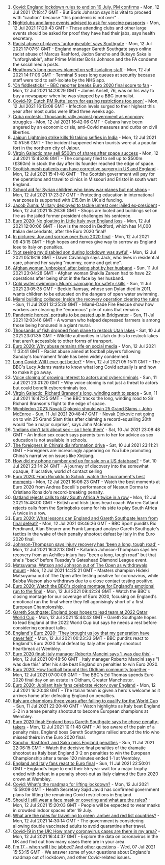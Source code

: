 1. [Covid: England lockdown rules to end on 19 July, PM confirms](https://www.bbc.co.uk/news/uk-57809691) - Mon, 12 Jul 2021 17:18:47 GMT - But Boris Johnson says it is vital to proceed with "caution" because "this pandemic is not over" .
2. [Nightclubs and large events advised to ask for vaccine passports](https://www.bbc.co.uk/news/business-57811067) - Mon, 12 Jul 2021 17:29:43 GMT - Those attending clubs and other large events should be asked for proof they have had their jabs, says health secretary.
3. [Racist abuse of players 'unforgiveable' says Southgate](https://www.bbc.co.uk/sport/football/57800431) - Mon, 12 Jul 2021 17:07:51 GMT - England manager Gareth Southgate says online racist abuse of Marcus Rashford, Jadon Sancho and Bukayo Saka is "unforgivable", after Prime Minister Boris Johnson and the FA condemn the social media posts.
4. [Heathrow's long queues blamed on self-isolating staff](https://www.bbc.co.uk/news/business-57804447) - Mon, 12 Jul 2021 14:17:06 GMT - Terminal 5 sees long queues at security because staff were told to self-isolate by the NHS app.
5. ['Oh fiddlesticks' - BBC reporter breaks Euro 2020 final score to fan](https://www.bbc.co.uk/news/uk-england-nottinghamshire-57810379) - Mon, 12 Jul 2021 14:28:29 GMT - James Ansell, 76, was on his way to buy a newspaper when he was stopped by a BBC journalist.
6. [Covid-19: Dutch PM Rutte 'sorry for easing restrictions too soon'](https://www.bbc.co.uk/news/world-europe-57811538) - Mon, 12 Jul 2021 16:13:08 GMT - Infection levels surged to their highest this year after most curbs were lifted three weeks ago.
7. [Cuba protests: Thousands rally against government as economy struggles](https://www.bbc.co.uk/news/world-latin-america-57799852) - Mon, 12 Jul 2021 16:42:06 GMT - Cubans have been angered by an economic crisis, anti-Covid measures and curbs on civil liberties.
8. [Jaipur: Lightning strike kills 16 taking selfies in India](https://www.bbc.co.uk/news/world-asia-india-57801398) - Mon, 12 Jul 2021 10:51:56 GMT - The incident happened when tourists were at a popular fort in the northern city of Jaipur.
9. [Virgin Galactic may sell $500m of shares after space success](https://www.bbc.co.uk/news/business-57810029) - Mon, 12 Jul 2021 15:45:08 GMT - The company filed to sell up to $500m (£360m) in stock the day after its founder reached the edge of space.
10. [Scottish mesh patients can have corrective surgery in US and England](https://www.bbc.co.uk/news/uk-scotland-57806904) - Mon, 12 Jul 2021 15:41:48 GMT - The Scottish government will pay for the operations and travel to clinics in Missouri and Bristol in south west England.
11. [School aid for Syrian children who know war planes but not shops](https://www.bbc.co.uk/news/education-57797787) - Mon, 12 Jul 2021 17:23:27 GMT - Protecting education in international war zones is supported with £15.8m in UK aid funding.
12. [Jacob Zuma: Military deployed to tackle unrest over jailed ex-president](https://www.bbc.co.uk/news/world-africa-57803513) - Mon, 12 Jul 2021 15:26:36 GMT - Shops are looted and buildings set on fire as the jailed former president challenges his sentence.
13. [Euro 2020: No gloating in Little Italy over England loss](https://www.bbc.co.uk/news/uk-england-beds-bucks-herts-57783715) - Mon, 12 Jul 2021 12:00:06 GMT - How is the mood in Bedford, which has 14,000 Italian descendants, after the Euro 2020 final?
14. [In pictures: Joy and sorrow over Euro 2020 final](https://www.bbc.co.uk/news/in-pictures-57796519) - Mon, 12 Jul 2021 09:43:15 GMT - High hopes and nerves give way to sorrow as England lose to Italy on penalties.
15. ['Not seeing my disabled son during lockdown was awful'](https://www.bbc.co.uk/news/uk-wales-57782572) - Mon, 12 Jul 2021 05:19:19 GMT - Dawn Cavanagh says Jack, who lives in residential care, phoned her saying "mummy, come and get me".
16. [Afghan woman 'unbroken' after being shot by her husband](https://www.bbc.co.uk/news/world-asia-57779841) - Sun, 11 Jul 2021 23:04:28 GMT - Afghan woman Shakila Zareen had to have 22 operations after being shot in the face by her husband.
17. [Cold water swimming: Mum’s campaign for safety skills](https://www.bbc.co.uk/news/uk-57777429) - Sun, 11 Jul 2021 23:05:35 GMT - Beckie Ramsay, whose son Dylan died in 2011, wants children to be educated on the dangers of open water swimming.
18. [Miami building collapse: Inside the recovery operation clearing the ruins](https://www.bbc.co.uk/news/world-us-canada-57795441) - Sun, 11 Jul 2021 12:25:29 GMT - Miami-Dade Fire Rescue show how workers are clearing the "enormous" pile of ruins that remains.
19. [Pandemic heroes' portraits to be pasted up in Bridgwater](https://www.bbc.co.uk/news/uk-england-somerset-57788657) - Sun, 11 Jul 2021 12:03:46 GMT - A woman who helped depressed farmers is among those being honoured in a giant mural.
20. [Thousands of fish dropped from plane to restock Utah lakes](https://www.bbc.co.uk/news/world-us-canada-57793082) - Sat, 10 Jul 2021 23:01:35 GMT - Wildlife authorities in Utah do this to restock lakes that aren't accessible to other forms of transport.
21. [Euro 2020: Why abuse remains rife on social media](https://www.bbc.co.uk/news/technology-57803940) - Mon, 12 Jul 2021 11:33:41 GMT - Racist abuse aimed at football players following Sunday's tournament finale has been widely condemned.
22. [Long Covid: Will I ever get better?](https://www.bbc.co.uk/news/uk-scotland-57693637) - Mon, 12 Jul 2021 05:15:11 GMT - The BBC's Lucy Adams wants to know what long Covid actually is and how to make it go away.
23. [Voice cloning of growing interest to actors and cybercriminals](https://www.bbc.co.uk/news/business-57761873) - Sun, 11 Jul 2021 23:01:20 GMT - Why voice cloning is not just a threat to actors but could benefit cybercriminals too.
24. [Virgin Galactic: Richard Branson's long, winding path to space](https://www.bbc.co.uk/news/science-environment-57798167) - Sun, 11 Jul 2021 16:47:25 GMT - The BBC tracks the long, winding road to Sir Richard Branson's flight to the edge of space.
25. [Wimbledon 2021: Novak Djokovic should win 25 Grand Slams - John McEnroe](https://www.bbc.co.uk/sport/tennis/57768307) - Sun, 11 Jul 2021 20:48:47 GMT - Novak Djokovic not going on to win 25 Grand Slam titles after claiming a record-equalling 20th would "be a major surprise", says John McEnroe.
26. ['Indians don't talk about sex - so I help them'](https://www.bbc.co.uk/news/stories-56838660) - Sat, 10 Jul 2021 23:08:48 GMT - An Indian sex coach says parents turn to her for advice as sex education is not available in schools.
27. [The foreigners in China’s disinformation drive](https://www.bbc.co.uk/news/world-asia-china-57780023) - Sat, 10 Jul 2021 23:11:21 GMT - Foreigners are increasingly appearing on YouTube promoting China's narrative on issues like Xinjiang.
28. [How did my phone number end up for sale on a US database?](https://www.bbc.co.uk/news/technology-57443597) - Sat, 10 Jul 2021 23:14:24 GMT - A journey of discovery into the somewhat opaque, if lucrative, world of contact selling
29. [Euro 2020: From Ronaldo to Schick, watch the tournament's best moments](https://www.bbc.co.uk/sport/av/football/57806953) - Mon, 12 Jul 2021 16:06:23 GMT - Watch the best moments at Euro 2020 from Andrea Bocelli's performance of Nessun Dorma to Cristiano Ronaldo's record-breaking penalty.
30. [Gatland rejects calls to play South Africa A twice in a row](https://www.bbc.co.uk/sport/rugby-union/57810953) - Mon, 12 Jul 2021 15:48:00 GMT - British and Irish Lions head coach Warren Gatland rejects calls from the Springboks camp for his side to play South Africa A twice in a row.
31. [Euro 2020: What lessons can England and Gareth Southgate learn from final defeat?](https://www.bbc.co.uk/sport/av/football/57800781) - Mon, 12 Jul 2021 09:46:26 GMT - BBC Sport pundits Rio Ferdinand, Alan Shearer and Frank Lampard analyse Gareth Southgate's tactics in the wake of their penalty shootout defeat by Italy in the Euro 2020 final.
32. [Johnson-Thompson says injury recovery has 'been a long, tough road'](https://www.bbc.co.uk/sport/athletics/57809989) - Mon, 12 Jul 2021 16:32:13 GMT - Katarina Johnson-Thompson says her recovery from an Achilles injury has "been a long, tough road" but that she's "back" before Tuesday's Gateshead Diamond League event.
33. [Matsuyama, Watson and Johnson out of The Open as withdrawals mount](https://www.bbc.co.uk/sport/golf/57795479) - Mon, 12 Jul 2021 14:25:21 GMT - Masters champion Hideki Matsuyama out of The Open after testing positive for coronavirus, while Bubba Watson also withdraws due to a close contact testing positive.
34. [Euro 2020: Watch the BBC's closing montage for England's emotional run to the final](https://www.bbc.co.uk/sport/av/football/57805083) - Mon, 12 Jul 2021 09:42:24 GMT - Watch the BBC's closing montage for our coverage of Euro 2020, focusing on England's emotional run the final where they fell agonisingly short of a first European Championship.
35. [Gareth Southgate: England boss hopes to lead team at 2022 Qatar World Cup](https://www.bbc.co.uk/sport/football/57802291) - Mon, 12 Jul 2021 15:44:42 GMT - Gareth Southgate hopes to lead England at the 2022 World Cup but says he needs a rest before considering contract talks.
36. [England's Euro 2020: 'They brought us joy that my generation have never felt'](https://www.bbc.co.uk/sport/football/57800201) - Mon, 12 Jul 2021 00:23:33 GMT - BBC pundits react to England's Euro 2020 final defeat by Italy after penalty shootout heartbreak at Wembley.
37. [Euro 2020 final: Italy manager Roberto Mancini says 'I was due this'](https://www.bbc.co.uk/sport/football/57800386) - Mon, 12 Jul 2021 00:48:50 GMT - Italy manager Roberto Mancini says "I was due this" after his side beat England on penalties to win Euro 2020.
38. [Euro 2020: How football brought this Oldham community together](https://www.bbc.co.uk/news/uk-england-57802604) - Mon, 12 Jul 2021 07:00:09 GMT - The BBC's Ed Thomas spends Euro 2020 final day on an estate in Oldham, Greater Manchester.
39. [Euro 2020: Jubilant Italy fans celebrate victory over England](https://www.bbc.co.uk/news/world-europe-57800151) - Mon, 12 Jul 2021 16:20:48 GMT - The Italian team is given a hero's welcome as it arrives home after defeating England on penalties.
40. [Italy are champions three years after failing to qualify for the World Cup  ](https://www.bbc.co.uk/sport/av/football/57799875) - Sun, 11 Jul 2021 22:20:40 GMT - Watch highlights as Italy beat England 3-2 in a tense penalty shootout to become European champions at Wembley.
41. [Euro 2020 final: England boss Gareth Southgate says he chose penalty-takers](https://www.bbc.co.uk/sport/football/57800291) - Mon, 12 Jul 2021 10:11:48 GMT - All too aware of the pain of a penalty miss, England boss Gareth Southgate rallied around the trio who missed theirs in the Euro 2020 final.
42. [Sancho, Rashford, and Saka miss England penalties](https://www.bbc.co.uk/sport/av/football/57800161) - Sun, 11 Jul 2021 22:06:15 GMT - Watch the decisive final penalties of the dramatic shootout as Italy beat England 3-2 on penalties to win the European Championship after a tense 120 minutes ended 1-1 at Wembley.
43. [England and Italy fans react to Euro final](https://www.bbc.co.uk/news/uk-57798771) - Sun, 11 Jul 2021 22:50:01 GMT - England's hope to end their 55-year wait for a major trophy ended with defeat in a penalty shoot-out as Italy claimed the Euro 2020 crown at Wembley.
44. [Covid: What's the roadmap for lifting lockdown?](https://www.bbc.co.uk/news/explainers-52530518) - Mon, 12 Jul 2021 15:59:09 GMT - Health Secretary Sajid Javid has confirmed government plans for lifting the remaining Covid restrictions in England.
45. [Should I still wear a face mask or covering and what are the rules?](https://www.bbc.co.uk/news/health-51205344) - Mon, 12 Jul 2021 15:20:03 GMT - People will be expected to wear masks in crowded indoor spaces after 19 July.
46. [What are the rules for travelling to green, amber and red list countries?](https://www.bbc.co.uk/news/explainers-52544307) - Mon, 12 Jul 2021 14:30:14 GMT - The government is considering allowing double vaccinated adults to avoid quarantine after travel.
47. [Covid-19 in the UK: How many coronavirus cases are there in my area?](https://www.bbc.co.uk/news/uk-51768274) - Mon, 12 Jul 2021 16:44:37 GMT - Explore the data on coronavirus in the UK and find out how many cases there are in your area.
48. [I'm 17 - when will I be jabbed? And other questions](https://www.bbc.co.uk/news/world-asia-china-51176409) - Wed, 07 Jul 2021 15:53:15 GMT - We answer some of your questions about England's roadmap out of lockdown, and other Covid-related issues.
